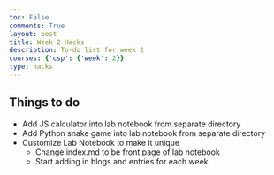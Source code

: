 ```yaml
---
toc: False
comments: True
layout: post
title: Week 2 Hacks
description: To-do list for week 2
courses: {'csp': {'week': 2}}
type: hacks
---
```


## Things to do
* Add JS calculator into lab notebook from separate directory
* Add Python snake game into lab notebook from separate directory
* Customize Lab Notebook to make it unique
    * Change index.md to be front page of lab notebook
    * Start adding in blogs and entries for each week